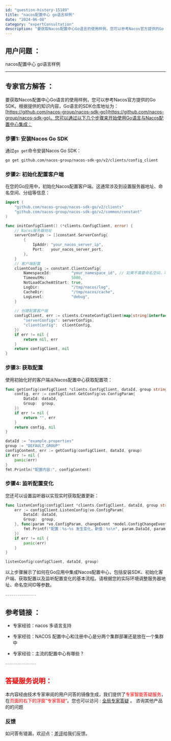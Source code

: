 ```yaml
---
id: "question-history-15189"
title: "nacos配置中心 go语言样例"
date: "2024-06-08"
category: "expertConsultation"
description: "要获取Nacos配置中心Go语言的使用样例，您可以参考Nacos官方提供的Go SDK。根据提供的知识内容，Go语言的SDK仓库地址为：[https://github.com/nacos-group/nacos-sdk-go](https://github.com/nacos-group/nacos"
---
```


## 用户问题 ： 
 nacos配置中心 go语言样例  

---------------
## 专家官方解答 ：

要获取Nacos配置中心Go语言的使用样例，您可以参考Nacos官方提供的Go SDK。根据提供的知识内容，Go语言的SDK仓库地址为：[https://github.com/nacos-group/nacos-sdk-go](https://github.com/nacos-group/nacos-sdk-go)。您可以通过以下几个步骤来开始使用Go语言与Nacos配置中心集成：

### 步骤1: 安装Nacos Go SDK

通过`go get`命令安装Nacos Go SDK：

```bash
go get github.com/nacos-group/nacos-sdk-go/v2/clients/config_client
```

### 步骤2: 初始化配置客户端

在您的Go应用中，初始化Nacos配置客户端。这通常涉及到设置服务器地址、命名空间、分组等信息：

```go
import (
    "github.com/nacos-group/nacos-sdk-go/v2/clients"
    "github.com/nacos-group/nacos-sdk-go/v2/common/constant"
)

func initConfigClient() (*clients.ConfigClient, error) {
    // Nacos服务器地址
    serverConfigs := []constant.ServerConfig{
        {
            IpAddr: "your_nacos_server_ip",
            Port:   your_nacos_server_port,
        },
    }
    // 客户端配置
    clientConfig := constant.ClientConfig{
        NamespaceId:         "your_namespace_id", // 如果不需要命名空间，可以留空
        TimeoutMs:           5000,
        NotLoadCacheAtStart: true,
        LogDir:              "/tmp/nacos/log",
        CacheDir:            "/tmp/nacos/cache",
        LogLevel:            "debug",
    }
    
    // 创建配置客户端
    configClient, err := clients.CreateConfigClient(map[string]interface{}{
        "serverConfigs": serverConfigs,
        "clientConfig":  clientConfig,
    })
    if err != nil {
        return nil, err
    }
    return configClient, nil
}
```

### 步骤3: 获取配置

使用初始化好的客户端从Nacos配置中心获取配置项：

```go
func getConfig(configClient *clients.ConfigClient, dataId, group string) (string, error) {
    config, err := configClient.GetConfig(vo.ConfigParam{
        DataId: dataId,
        Group:  group,
    })
    if err != nil {
        return "", err
    }
    return config, nil
}

dataId := "example.properties"
group := "DEFAULT_GROUP"
configContent, err := getConfig(configClient, dataId, group)
if err != nil {
    panic(err)
}
fmt.Println("配置内容:", configContent)
```

### 步骤4: 监听配置变化

您还可以设置监听器以实现实时获取配置更新：

```go
func listenConfig(configClient *clients.ConfigClient, dataId, group string) {
    err := configClient.ListenConfig(vo.ConfigParam{
        DataId: dataId,
        Group:  group,
    }, func(param *vo.ConfigParam, changeEvent *model.ConfigChangeEvent) {
        fmt.Printf("配置：%s-%s 发生变化，新值：%s\n", param.DataId, param.Group, changeEvent.Content)
    })
    if err != nil {
        panic(err)
    }
}

listenConfig(configClient, dataId, group)
```

以上步骤展示了如何在Go应用中集成Nacos配置中心，包括安装SDK、初始化客户端、获取配置以及监听配置变化的基本流程。请根据您的实际环境调整服务器地址、命名空间ID等参数。


<font color="#949494">---------------</font> 


## 参考链接 ：

* 专家经验：nacos 多语言支持 
 
 * 专家经验：NACOS 配置中心和注册中心是分两个集群部署还是放在一个集群中 
 
 * 专家经验：主流的配置中心有哪些？ 


 <font color="#949494">---------------</font> 
 


## <font color="#FF0000">答疑服务说明：</font> 

本内容经由技术专家审阅的用户问答的镜像生成，我们提供了<font color="#FF0000">专家智能答疑服务</font>，在<font color="#FF0000">页面的右下的浮窗”专家答疑“</font>。您也可以访问 : [全局专家答疑](https://answer.opensource.alibaba.com/docs/intro) 。 咨询其他产品的的问题

### 反馈
如问答有错漏，欢迎点：[差评](https://ai.nacos.io/user/feedbackByEnhancerGradePOJOID?enhancerGradePOJOId=15209)给我们反馈。
